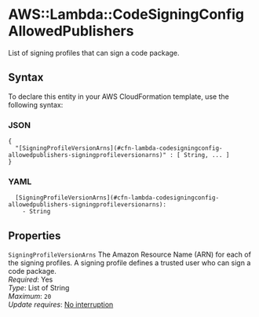 # AWS::Lambda::CodeSigningConfig AllowedPublishers<a name="aws-properties-lambda-codesigningconfig-allowedpublishers"></a>

List of signing profiles that can sign a code package\.

## Syntax<a name="aws-properties-lambda-codesigningconfig-allowedpublishers-syntax"></a>

To declare this entity in your AWS CloudFormation template, use the following syntax:

### JSON<a name="aws-properties-lambda-codesigningconfig-allowedpublishers-syntax.json"></a>

```
{
  "[SigningProfileVersionArns](#cfn-lambda-codesigningconfig-allowedpublishers-signingprofileversionarns)" : [ String, ... ]
}
```

### YAML<a name="aws-properties-lambda-codesigningconfig-allowedpublishers-syntax.yaml"></a>

```
  [SigningProfileVersionArns](#cfn-lambda-codesigningconfig-allowedpublishers-signingprofileversionarns):
    - String
```

## Properties<a name="aws-properties-lambda-codesigningconfig-allowedpublishers-properties"></a>

`SigningProfileVersionArns` <a name="cfn-lambda-codesigningconfig-allowedpublishers-signingprofileversionarns"></a>
The Amazon Resource Name \(ARN\) for each of the signing profiles\. A signing profile defines a trusted user who can sign a code package\.  
_Required_: Yes  
_Type_: List of String  
_Maximum_: `20`  
_Update requires_: [No interruption](https://docs.aws.amazon.com/AWSCloudFormation/latest/UserGuide/using-cfn-updating-stacks-update-behaviors.html#update-no-interrupt)
